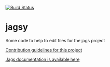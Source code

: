 [![Build Status](https://travis-ci.org/opcoach/jagsy.svg?branch=master)](https://travis-ci.org/opcoach/jagsy)


# jagsy
Some code to help to edit files for the jags project

[Contribution guidelines for this project](CONTRIBUTING.md)

[Jags documentation is available here](doc/jags_user_manual.pdf)


